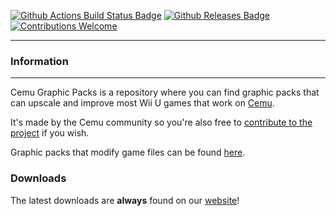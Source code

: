 [![Github Actions Build Status Badge](https://github.com/slashiee/cemu_graphic_packs/workflows/Build%20Process/badge.svg)](https://github.com/slashiee/cemu_graphic_packs/actions)
[![Github Releases Badge](https://img.shields.io/github/downloads/slashiee/cemu_graphic_packs/total.svg)](https://github.com/slashiee/cemu_graphic_packs/releases/latest)
[![Contributions Welcome](https://img.shields.io/badge/contributions-welcome-brightgreen.svg?style=flat)](https://github.com/slashiee/cemu_graphic_packs/issues)

------
### Information
------
Cemu Graphic Packs is a repository where you can find graphic packs that can upscale and improve most Wii U games that work on [Cemu](http://cemu.info/).

It's made by the Cemu community so you're also free to [contribute to the project](https://github.com/slashiee/cemu_graphic_packs/wiki/How-to-create-resolution-packs) if you wish.

Graphic packs that modify game files can be found [here](https://github.com/slashiee/cemu_graphic_packs/wiki/Game-Mods).

### Downloads
The latest downloads are **always** found on our [website](https://slashiee.github.io/cemu_graphic_packs/)!
